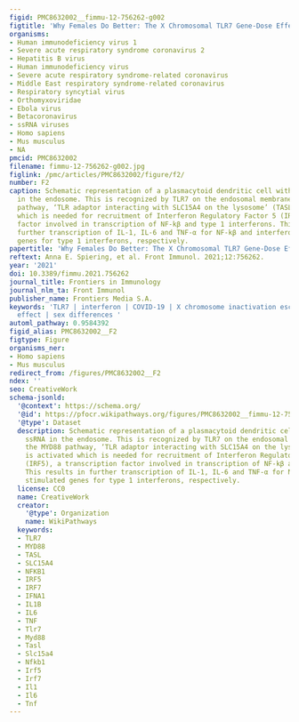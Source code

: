 ```yaml
---
figid: PMC8632002__fimmu-12-756262-g002
figtitle: 'Why Females Do Better: The X Chromosomal TLR7 Gene-Dose Effect in COVID-19'
organisms:
- Human immunodeficiency virus 1
- Severe acute respiratory syndrome coronavirus 2
- Hepatitis B virus
- Human immunodeficiency virus
- Severe acute respiratory syndrome-related coronavirus
- Middle East respiratory syndrome-related coronavirus
- Respiratory syncytial virus
- Orthomyxoviridae
- Ebola virus
- Betacoronavirus
- ssRNA viruses
- Homo sapiens
- Mus musculus
- NA
pmcid: PMC8632002
filename: fimmu-12-756262-g002.jpg
figlink: /pmc/articles/PMC8632002/figure/f2/
number: F2
caption: Schematic representation of a plasmacytoid dendritic cell with viral ssRNA
  in the endosome. This is recognized by TLR7 on the endosomal membrane. Via the MYD88
  pathway, ‘TLR adaptor interacting with SLC15A4 on the lysosome’ (TASL) is activated
  which is needed for recruitment of Interferon Regulatory Factor 5 (IRF5), a transcription
  factor involved in transcription of NF-kβ and type 1 interferons. This results in
  further transcription of IL-1, IL-6 and TNF-α for NF-kβ and interferon stimulated
  genes for type 1 interferons, respectively.
papertitle: 'Why Females Do Better: The X Chromosomal TLR7 Gene-Dose Effect in COVID-19.'
reftext: Anna E. Spiering, et al. Front Immunol. 2021;12:756262.
year: '2021'
doi: 10.3389/fimmu.2021.756262
journal_title: Frontiers in Immunology
journal_nlm_ta: Front Immunol
publisher_name: Frontiers Media S.A.
keywords: 'TLR7 | interferon | COVID-19 | X chromosome inactivation escape | gene-dose
  effect | sex differences '
automl_pathway: 0.9584392
figid_alias: PMC8632002__F2
figtype: Figure
organisms_ner:
- Homo sapiens
- Mus musculus
redirect_from: /figures/PMC8632002__F2
ndex: ''
seo: CreativeWork
schema-jsonld:
  '@context': https://schema.org/
  '@id': https://pfocr.wikipathways.org/figures/PMC8632002__fimmu-12-756262-g002.html
  '@type': Dataset
  description: Schematic representation of a plasmacytoid dendritic cell with viral
    ssRNA in the endosome. This is recognized by TLR7 on the endosomal membrane. Via
    the MYD88 pathway, ‘TLR adaptor interacting with SLC15A4 on the lysosome’ (TASL)
    is activated which is needed for recruitment of Interferon Regulatory Factor 5
    (IRF5), a transcription factor involved in transcription of NF-kβ and type 1 interferons.
    This results in further transcription of IL-1, IL-6 and TNF-α for NF-kβ and interferon
    stimulated genes for type 1 interferons, respectively.
  license: CC0
  name: CreativeWork
  creator:
    '@type': Organization
    name: WikiPathways
  keywords:
  - TLR7
  - MYD88
  - TASL
  - SLC15A4
  - NFKB1
  - IRF5
  - IRF7
  - IFNA1
  - IL1B
  - IL6
  - TNF
  - Tlr7
  - Myd88
  - Tasl
  - Slc15a4
  - Nfkb1
  - Irf5
  - Irf7
  - Il1
  - Il6
  - Tnf
---
```

